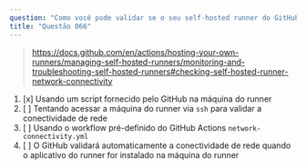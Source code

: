 ```yaml
---
question: "Como você pode validar se o seu self-hosted runner do GitHub pode acessar todos os serviços necessários do GitHub?"
title: "Questão 066"
---
```


> https://docs.github.com/en/actions/hosting-your-own-runners/managing-self-hosted-runners/monitoring-and-troubleshooting-self-hosted-runners#checking-self-hosted-runner-network-connectivity
1. [x] Usando um script fornecido pelo GitHub na máquina do runner
1. [ ] Tentando acessar a máquina do runner via `ssh` para validar a conectividade de rede
1. [ ] Usando o workflow pré-definido do GitHub Actions `network-connectivity.yml`
1. [ ] O GitHub validará automaticamente a conectividade de rede quando o aplicativo do runner for instalado na máquina do runner
